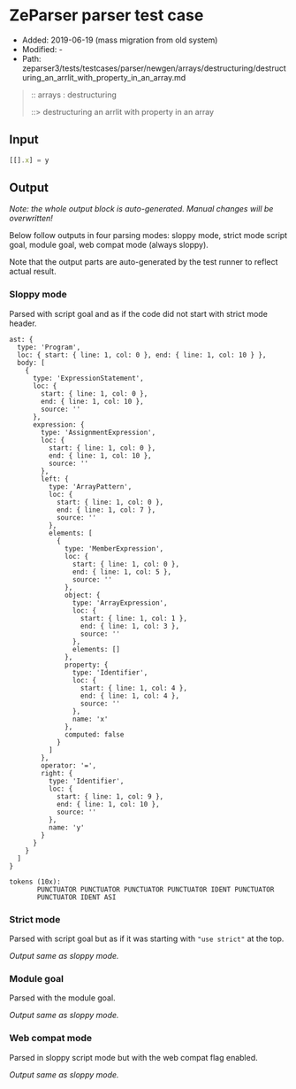 # ZeParser parser test case

- Added: 2019-06-19 (mass migration from old system)
- Modified: -
- Path: zeparser3/tests/testcases/parser/newgen/arrays/destructuring/destructuring_an_arrlit_with_property_in_an_array.md

> :: arrays : destructuring
>
> ::> destructuring an arrlit with property in an array

## Input

`````js
[[].x] = y
`````

## Output

_Note: the whole output block is auto-generated. Manual changes will be overwritten!_

Below follow outputs in four parsing modes: sloppy mode, strict mode script goal, module goal, web compat mode (always sloppy).

Note that the output parts are auto-generated by the test runner to reflect actual result.

### Sloppy mode

Parsed with script goal and as if the code did not start with strict mode header.

`````
ast: {
  type: 'Program',
  loc: { start: { line: 1, col: 0 }, end: { line: 1, col: 10 } },
  body: [
    {
      type: 'ExpressionStatement',
      loc: {
        start: { line: 1, col: 0 },
        end: { line: 1, col: 10 },
        source: ''
      },
      expression: {
        type: 'AssignmentExpression',
        loc: {
          start: { line: 1, col: 0 },
          end: { line: 1, col: 10 },
          source: ''
        },
        left: {
          type: 'ArrayPattern',
          loc: {
            start: { line: 1, col: 0 },
            end: { line: 1, col: 7 },
            source: ''
          },
          elements: [
            {
              type: 'MemberExpression',
              loc: {
                start: { line: 1, col: 0 },
                end: { line: 1, col: 5 },
                source: ''
              },
              object: {
                type: 'ArrayExpression',
                loc: {
                  start: { line: 1, col: 1 },
                  end: { line: 1, col: 3 },
                  source: ''
                },
                elements: []
              },
              property: {
                type: 'Identifier',
                loc: {
                  start: { line: 1, col: 4 },
                  end: { line: 1, col: 4 },
                  source: ''
                },
                name: 'x'
              },
              computed: false
            }
          ]
        },
        operator: '=',
        right: {
          type: 'Identifier',
          loc: {
            start: { line: 1, col: 9 },
            end: { line: 1, col: 10 },
            source: ''
          },
          name: 'y'
        }
      }
    }
  ]
}

tokens (10x):
       PUNCTUATOR PUNCTUATOR PUNCTUATOR PUNCTUATOR IDENT PUNCTUATOR
       PUNCTUATOR IDENT ASI
`````

### Strict mode

Parsed with script goal but as if it was starting with `"use strict"` at the top.

_Output same as sloppy mode._

### Module goal

Parsed with the module goal.

_Output same as sloppy mode._

### Web compat mode

Parsed in sloppy script mode but with the web compat flag enabled.

_Output same as sloppy mode._
